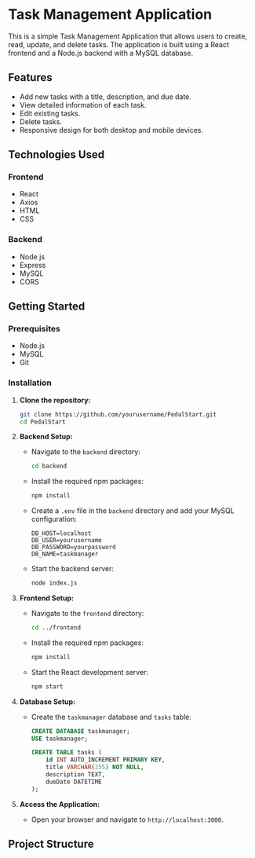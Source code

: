 # Task Management Application

This is a simple Task Management Application that allows users to create, read, update, and delete tasks. The application is built using a React frontend and a Node.js backend with a MySQL database.

## Features

- Add new tasks with a title, description, and due date.
- View detailed information of each task.
- Edit existing tasks.
- Delete tasks.
- Responsive design for both desktop and mobile devices.

## Technologies Used

### Frontend
- React
- Axios
- HTML
- CSS

### Backend
- Node.js
- Express
- MySQL
- CORS

## Getting Started

### Prerequisites

- Node.js
- MySQL
- Git

### Installation

1. **Clone the repository:**

    ```sh
    git clone https://github.com/yourusername/PedalStart.git
    cd PedalStart
    ```

2. **Backend Setup:**

    - Navigate to the `backend` directory:

        ```sh
        cd backend
        ```

    - Install the required npm packages:

        ```sh
        npm install
        ```

    - Create a `.env` file in the `backend` directory and add your MySQL configuration:

        ```plaintext
        DB_HOST=localhost
        DB_USER=yourusername
        DB_PASSWORD=yourpassword
        DB_NAME=taskmanager
        ```

    - Start the backend server:

        ```sh
        node index.js
        ```

3. **Frontend Setup:**

    - Navigate to the `frontend` directory:

        ```sh
        cd ../frontend
        ```

    - Install the required npm packages:

        ```sh
        npm install
        ```

    - Start the React development server:

        ```sh
        npm start
        ```

4. **Database Setup:**

    - Create the `taskmanager` database and `tasks` table:

        ```sql
        CREATE DATABASE taskmanager;
        USE taskmanager;

        CREATE TABLE tasks (
            id INT AUTO_INCREMENT PRIMARY KEY,
            title VARCHAR(255) NOT NULL,
            description TEXT,
            dueDate DATETIME
        );
        ```

5. **Access the Application:**

    - Open your browser and navigate to `http://localhost:3000`.

## Project Structure

